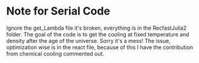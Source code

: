 # Note for Serial Code #

Ignore the get_Lambda file it's broken, everything is in the RecfastJulia2 folder. The goal of the code is to get the cooling at fixed temperature and density after the age of the universe. Sorry it's a mess! The issue, optimization wise is in the react file, because of this I have the contribution from chemical cooling commented out.
